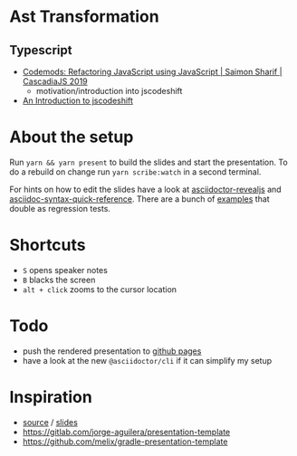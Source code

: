 # Ast Transformation

## Typescript

- [Codemods: Refactoring JavaScript using JavaScript | Saimon Sharif | CascadiaJS 2019](https://www.youtube.com/watch?v=t8aQ5zVaEgU)
  - motivation/introduction into jscodeshift
- [An Introduction to jscodeshift](https://feifan.blog/2018/07/06/an-introduction-to-jscodeshift/)

# About the setup
Run `yarn && yarn present` to build the slides and start the presentation.
To do a rebuild on change run `yarn scribe:watch` in a second terminal.

For hints on how to edit the slides have a look at [asciidoctor-revealjs][adoc-reveal] and [asciidoc-syntax-quick-reference][quick].
There are a bunch of [examples](https://github.com/asciidoctor/asciidoctor-reveal.js/tree/master/examples) that double as regression tests.

[adoc-reveal]: https://asciidoctor.org/docs/asciidoctor-revealjs
[quick]: https://asciidoctor.org/docs/asciidoc-syntax-quick-reference/

# Shortcuts
- `S` opens speaker notes  
- `B` blacks the screen
- `alt + click` zooms to the cursor location


# Todo
- push the rendered presentation to [github pages](https://signed.github.io/talk-template/)
- have a look at the new `@asciidoctor/cli` if it can simplify my setup

# Inspiration
- [source](https://github.com/bentolor/java9to13) / [slides](https://bentolor.github.io/java9to13/)
- https://gitlab.com/jorge-aguilera/presentation-template
- https://github.com/melix/gradle-presentation-template
